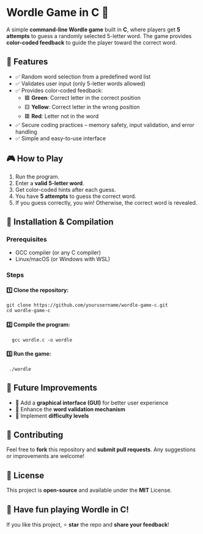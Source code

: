 
# Wordle Game in C 🎯  

A simple **command-line Wordle game** built in **C**, where players get **5 attempts** to guess a randomly selected 5-letter word. The game provides **color-coded feedback** to guide the player toward the correct word.  

## 📌 Features  
- ✅ Random word selection from a predefined word list  
- ✅ Validates user input (only 5-letter words allowed)  
- ✅ Provides color-coded feedback:  
  - 🟩 **Green**: Correct letter in the correct position  
  - 🟨 **Yellow**: Correct letter in the wrong position  
  - 🟥 **Red**: Letter not in the word  
- ✅ Secure coding practices – memory safety, input validation, and error handling  
- ✅ Simple and easy-to-use interface  

## 🎮 How to Play  
1. Run the program.  
2. Enter a **valid 5-letter word**.  
3. Get color-coded hints after each guess.  
4. You have **5 attempts** to guess the correct word.  
5. If you guess correctly, you win! Otherwise, the correct word is revealed.  

## 🔧 Installation & Compilation  
### Prerequisites  
- GCC compiler (or any C compiler)  
- Linux/macOS (or Windows with WSL)  

### Steps  
#### 1️⃣ Clone the repository:  
   ```
   git clone https://github.com/yourusername/wordle-game-c.git
   cd wordle-game-c
  ```
#### 2️⃣ Compile the program:
 ```
   gcc wordle.c -o wordle
  ```
#### 3️⃣ Run the game:
   ```
    ./wordle
  ```
## 🚀 Future Improvements
- 🔹 Add a **graphical interface (GUI)** for better user experience
- 🔹 Enhance the **word validation mechanism**
- 🔹 Implement **difficulty levels**

## 📢 Contributing
Feel free to **fork** this repository and **submit pull requests**. Any suggestions or improvements are welcome!

## 📜 License
This project is **open-source** and available under the **MIT** License.

## 🎉 Have fun playing Wordle in C!
If you like this project, ⭐ **star** the repo and **share your feedback**!
